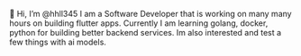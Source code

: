👋 Hi, I’m @hhll345
I am a Software Developer that is working on many many hours on building flutter apps.
Currently I am learning golang, docker, python for building better backend services.
Im also interested and test a few things with ai models.
